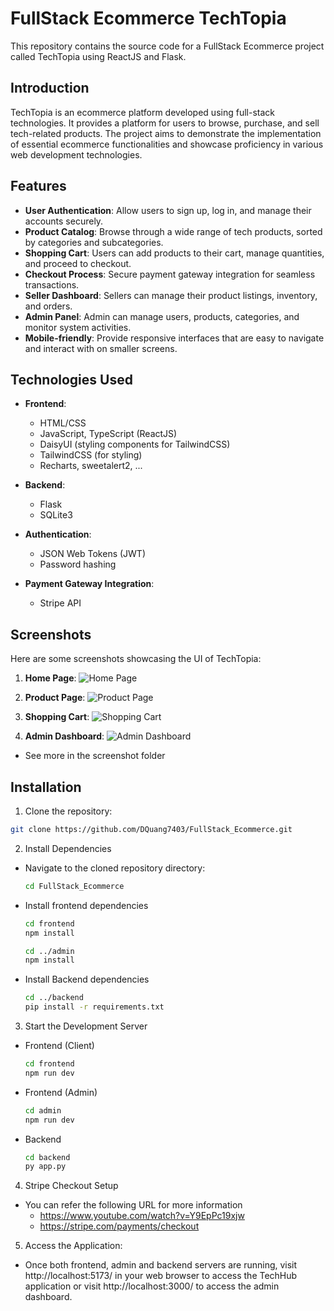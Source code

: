 
# FullStack Ecommerce TechTopia

This repository contains the source code for a FullStack Ecommerce project called TechTopia using ReactJS and Flask.

## Introduction

TechTopia is an ecommerce platform developed using full-stack technologies. It provides a platform for users to browse, purchase, and sell tech-related products. The project aims to demonstrate the implementation of essential ecommerce functionalities and showcase proficiency in various web development technologies.

## Features

- **User Authentication**: Allow users to sign up, log in, and manage their accounts securely.
- **Product Catalog**: Browse through a wide range of tech products, sorted by categories and subcategories.
- **Shopping Cart**: Users can add products to their cart, manage quantities, and proceed to checkout.
- **Checkout Process**: Secure payment gateway integration for seamless transactions.
- **Seller Dashboard**: Sellers can manage their product listings, inventory, and orders.
- **Admin Panel**: Admin can manage users, products, categories, and monitor system activities.
- **Mobile-friendly**: Provide responsive interfaces that are easy to navigate and interact with on smaller screens.

## Technologies Used

- **Frontend**:
  - HTML/CSS
  - JavaScript, TypeScript (ReactJS)
  - DaisyUI (styling components for TailwindCSS)
  - TailwindCSS (for styling)
  - Recharts, sweetalert2, ...

- **Backend**:
  - Flask
  - SQLite3 

- **Authentication**:
  - JSON Web Tokens (JWT)
  - Password hashing

- **Payment Gateway Integration**:
  - Stripe API

## Screenshots

Here are some screenshots showcasing the UI of TechTopia:
1. **Home Page**:
![Home Page](Screenshot/HomePage.png)

2. **Product Page**:
![Product Page](Screenshot/ProductPage.png)

3. **Shopping Cart**:
![Shopping Cart](Screenshot/ShoppingCart.png)

4. **Admin Dashboard**:
![Admin Dashboard](Screenshot/AdminDashboard.png)
  
- See more in the screenshot folder

## Installation

1. Clone the repository:

```bash
git clone https://github.com/DQuang7403/FullStack_Ecommerce.git
```
2. Install Dependencies
- Navigate to the cloned repository directory:
    ```bash
    cd FullStack_Ecommerce
    ```
- Install frontend dependencies
    ```bash
    cd frontend
    npm install
    ```
    ```bash
    cd ../admin
    npm install
    ```
- Install Backend dependencies
    ```bash
    cd ../backend
    pip install -r requirements.txt
    ```
3. Start the Development Server
- Frontend (Client)
    ```bash
    cd frontend
    npm run dev
    ```
- Frontend (Admin)
    ```bash
    cd admin
    npm run dev
    ```
- Backend 
    ```bash
    cd backend
    py app.py
    ```
4. Stripe Checkout Setup
- You can refer the following URL for more information
    - https://www.youtube.com/watch?v=Y9EpPc19xjw
    - https://stripe.com/payments/checkout
5. Access the Application:
- Once both frontend, admin and backend servers are running, visit http://localhost:5173/ in your web browser to access the TechHub application or visit http://localhost:3000/ to access the admin dashboard.
